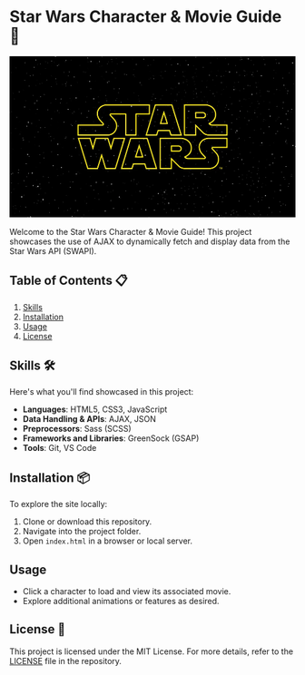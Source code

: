 # Star Wars Character & Movie Guide 🌌

![Readme Photo](/images/readme.webp)

Welcome to the Star Wars Character & Movie Guide! This project showcases the use of AJAX to dynamically fetch and display data from the Star Wars API (SWAPI).


## Table of Contents 📋
1. [Skills](#skills)
2. [Installation](#installation)
3. [Usage](#usage)
4. [License](#license)


## Skills 🛠️ <a name="skills"></a>

Here's what you'll find showcased in this project:

- **Languages**: HTML5, CSS3, JavaScript
- **Data Handling & APIs**: AJAX, JSON
- **Preprocessors**: Sass (SCSS)
- **Frameworks and Libraries**: GreenSock (GSAP)
- **Tools**: Git, VS Code


## Installation 📦 <a name="installation"></a>

To explore the site locally:

1. Clone or download this repository.  
2. Navigate into the project folder.  
3. Open `index.html` in a browser or local server.


## Usage <a name="usage"></a>
- Click a character to load and view its associated movie.
- Explore additional animations or features as desired.


## License 📄 <a name="license"></a>

This project is licensed under the MIT License. For more details, refer to the [LICENSE](LICENSE) file in the repository.
